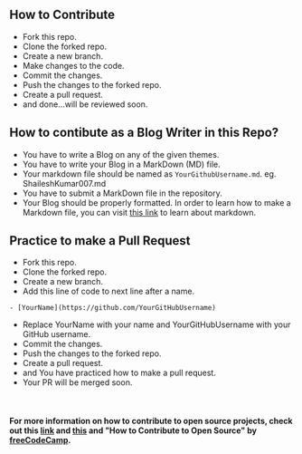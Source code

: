 ## How to Contribute

* Fork this repo.
* Clone the forked repo.
* Create a new branch.
* Make changes to the code.
* Commit the changes.
* Push the changes to the forked repo.
* Create a pull request.
* and done...will be reviewed soon.


## How to contibute as a Blog Writer in this Repo?
- You have to write a Blog on any of the given themes.
- You have to write your Blog in a MarkDown (MD) file. 
- Your markdown file should be named as `YourGithubUsername.md`. eg. ShaileshKumar007.md
- You have to submit a MarkDown file in the repository.
- Your Blog should be properly formatted. In order to learn how to make a Markdown file, you can visit [this link](https://www.markdownguide.org/cheat-sheet/) to learn about markdown.


## Practice to make a Pull Request
* Fork this repo.
* Clone the forked repo.
* Create a new branch.
* Add this line of code to next line after a name.
```
- [YourName](https://github.com/YourGitHubUsername)
```
 

* Replace YourName with your name and YourGitHubUsername with your GitHub username.
* Commit the changes.
* Push the changes to the forked repo.
* Create a pull request.
* and You have practiced how to make a pull request.
* Your PR will be merged soon.

<br>

#### For more information on how to contribute to open source projects, check out this [link](https://opensource.guide/how-to-contribute/) and [this](https://www.digitalocean.com/community/tutorial_series/an-introduction-to-open-source) and "How to Contribute to Open Source" by [freeCodeCamp](https://www.freecodecamp.org/news/how-to-contribute-to-open-source-projects/).
